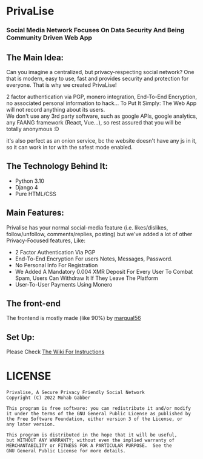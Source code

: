 # PrivaLise 
### Social Media Network Focuses On Data Security And Being Community Driven Web App

## The Main Idea:
Can you imagine a centralized, but privacy-respecting social network? One that is modern, easy to use, fast and provides security and protection for everyone. That is why we created PrivaLise!

2 factor authentication via PGP, monero integration, End-To-End Encryption, no associated personal information to hack... To Put It Simply: The Web App will not record anything about its users. <br/>
We don't use any 3rd party software, such as google APIs, google analytics, any FAANG framework (React, Vue...), so rest assured that you will be totally anonymous :D

it's also perfect as an onion service, bc the website doesn't have any js in it, so it can work in tor with the safest mode enabled.

## The Technology Behind It:
   * Python 3.10
   * Django 4
   * Pure HTML/CSS

## Main Features:
   Privalise has your normal social-media feature (i.e. likes/dislikes, follow/unfollow, comments/replies, posting) but we've added a lot of other Privacy-Focused features, Like:
   * 2 Factor Authentication Via PGP
   * End-To-End Encryption For users Notes, Messages, Password.
   * No Personal Info For Registration
   * We Added A Mandatory 0.004 XMR Deposit For Every User To Combat Spam, Users Can Withdraw It If They Leave The Platform
   * User-To-User Payments Using Monero
## The front-end
The frontend is mostly made (like 90%) by [margual56](https://github.com/margual56)

## Set Up: 
  Please Check [The Wiki For Instructions](https://github.com/mohabgabber/privalise-network/wiki/Setup)
# LICENSE
	Privalise, A Secure Privacy Friendly Social Network
	Copyright (C) 2022 Mohab Gabber
	
	This program is free software: you can redistribute it and/or modify
	it under the terms of the GNU General Public License as published by
	the Free Software Foundation, either version 3 of the License, or
	any later version.
	
	This program is distributed in the hope that it will be useful,
	but WITHOUT ANY WARRANTY; without even the implied warranty of
	MERCHANTABILITY or FITNESS FOR A PARTICULAR PURPOSE.  See the
	GNU General Public License for more details.
